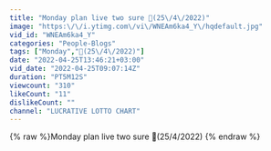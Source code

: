 ```yaml
---
title: "Monday plan live two sure 💯(25\/4\/2022)"
image: "https:\/\/i.ytimg.com\/vi\/WNEAm6ka4_Y\/hqdefault.jpg"
vid_id: "WNEAm6ka4_Y"
categories: "People-Blogs"
tags: ["Monday","💯(25\/4\/2022)"]
date: "2022-04-25T13:46:21+03:00"
vid_date: "2022-04-25T09:07:14Z"
duration: "PT5M12S"
viewcount: "310"
likeCount: "11"
dislikeCount: ""
channel: "LUCRATIVE LOTTO CHART"
---
```

{% raw %}Monday plan live two sure 💯(25/4/2022) {% endraw %}
